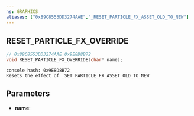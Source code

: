 ```yaml
---
ns: GRAPHICS
aliases: ["0x89C8553DD3274AAE","_RESET_PARTICLE_FX_ASSET_OLD_TO_NEW"]
---
```

## RESET_PARTICLE_FX_OVERRIDE

```c
// 0x89C8553DD3274AAE 0x9E8D8B72
void RESET_PARTICLE_FX_OVERRIDE(char* name);
```

```
console hash: 0x9E8D8B72  
Resets the effect of _SET_PARTICLE_FX_ASSET_OLD_TO_NEW  
```

## Parameters
* **name**:

